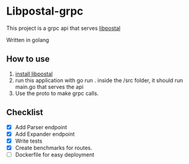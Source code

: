 # Libpostal-grpc

This project is a grpc api that serves [libpostal](https://github.com/openvenues/libpostal)

Written in golang

## How to use

1. [install libpostal](https://github.com/openvenues/libpostal)
2. run this application with go run . inside the /src folder, it should run main.go that serves the api
3. Use the proto to make grpc calls.

## Checklist
- [X] Add Parser endpoint
- [X] Add Expander endpoint
- [X] Write tests
- [X] Create benchmarks for routes.
- [ ] Dockerfile for easy deployment